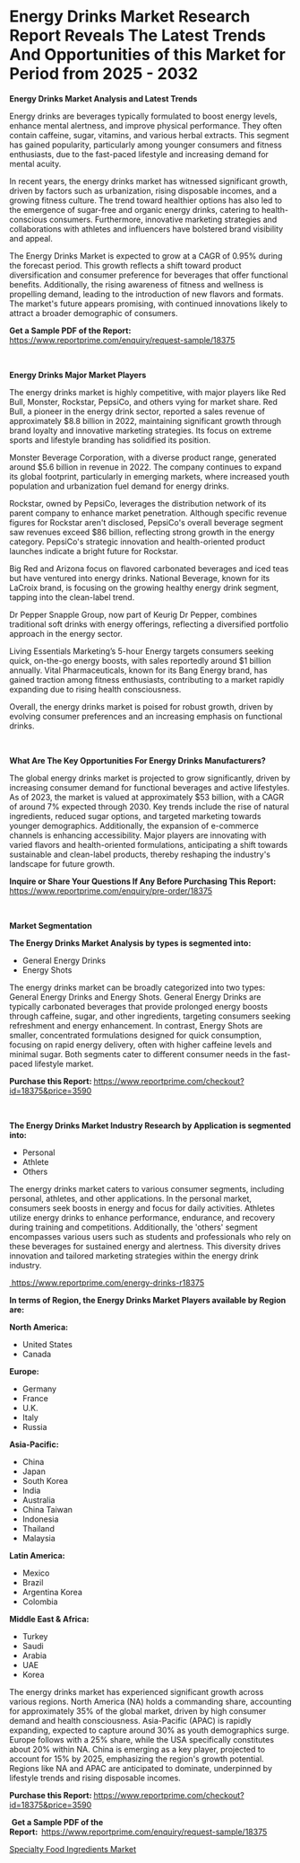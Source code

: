 <p><h1>Energy Drinks Market Research Report Reveals The Latest Trends And Opportunities of this Market for Period from 2025 - 2032</h1></p><p><strong>Energy Drinks Market Analysis and Latest Trends</strong></p>
<p><p>Energy drinks are beverages typically formulated to boost energy levels, enhance mental alertness, and improve physical performance. They often contain caffeine, sugar, vitamins, and various herbal extracts. This segment has gained popularity, particularly among younger consumers and fitness enthusiasts, due to the fast-paced lifestyle and increasing demand for mental acuity.</p><p>In recent years, the energy drinks market has witnessed significant growth, driven by factors such as urbanization, rising disposable incomes, and a growing fitness culture. The trend toward healthier options has also led to the emergence of sugar-free and organic energy drinks, catering to health-conscious consumers. Furthermore, innovative marketing strategies and collaborations with athletes and influencers have bolstered brand visibility and appeal.</p><p>The Energy Drinks Market is expected to grow at a CAGR of 0.95% during the forecast period. This growth reflects a shift toward product diversification and consumer preference for beverages that offer functional benefits. Additionally, the rising awareness of fitness and wellness is propelling demand, leading to the introduction of new flavors and formats. The market's future appears promising, with continued innovations likely to attract a broader demographic of consumers.</p></p>
<p><strong>Get a Sample PDF of the Report:&nbsp;</strong> <a href="https://www.reportprime.com/enquiry/request-sample/18375?utm_campaign=2882&utm_medium=2&utm_source=Github&utm_content=ia&utm_term=19032025&utm_id=energy-drinks">https://www.reportprime.com/enquiry/request-sample/18375</a></p>
<p>&nbsp;</p>
<p><strong>Energy Drinks Major Market Players</strong></p>
<p><p>The energy drinks market is highly competitive, with major players like Red Bull, Monster, Rockstar, PepsiCo, and others vying for market share. Red Bull, a pioneer in the energy drink sector, reported a sales revenue of approximately $8.8 billion in 2022, maintaining significant growth through brand loyalty and innovative marketing strategies. Its focus on extreme sports and lifestyle branding has solidified its position.</p><p>Monster Beverage Corporation, with a diverse product range, generated around $5.6 billion in revenue in 2022. The company continues to expand its global footprint, particularly in emerging markets, where increased youth population and urbanization fuel demand for energy drinks.</p><p>Rockstar, owned by PepsiCo, leverages the distribution network of its parent company to enhance market penetration. Although specific revenue figures for Rockstar aren't disclosed, PepsiCo's overall beverage segment saw revenues exceed $86 billion, reflecting strong growth in the energy category. PepsiCo's strategic innovation and health-oriented product launches indicate a bright future for Rockstar.</p><p>Big Red and Arizona focus on flavored carbonated beverages and iced teas but have ventured into energy drinks. National Beverage, known for its LaCroix brand, is focusing on the growing healthy energy drink segment, tapping into the clean-label trend.</p><p>Dr Pepper Snapple Group, now part of Keurig Dr Pepper, combines traditional soft drinks with energy offerings, reflecting a diversified portfolio approach in the energy sector.</p><p>Living Essentials Marketing’s 5-hour Energy targets consumers seeking quick, on-the-go energy boosts, with sales reportedly around $1 billion annually. Vital Pharmaceuticals, known for its Bang Energy brand, has gained traction among fitness enthusiasts, contributing to a market rapidly expanding due to rising health consciousness.</p><p>Overall, the energy drinks market is poised for robust growth, driven by evolving consumer preferences and an increasing emphasis on functional drinks.</p></p>
<p>&nbsp;</p>
<p><strong>What Are The Key Opportunities For Energy Drinks Manufacturers?</strong></p>
<p><p>The global energy drinks market is projected to grow significantly, driven by increasing consumer demand for functional beverages and active lifestyles. As of 2023, the market is valued at approximately $53 billion, with a CAGR of around 7% expected through 2030. Key trends include the rise of natural ingredients, reduced sugar options, and targeted marketing towards younger demographics. Additionally, the expansion of e-commerce channels is enhancing accessibility. Major players are innovating with varied flavors and health-oriented formulations, anticipating a shift towards sustainable and clean-label products, thereby reshaping the industry's landscape for future growth.</p></p>
<p><strong>Inquire or Share Your Questions If Any Before Purchasing This Report:</strong> <a href="https://www.reportprime.com/enquiry/pre-order/18375?utm_campaign=2882&utm_medium=2&utm_source=Github&utm_content=ia&utm_term=19032025&utm_id=energy-drinks">https://www.reportprime.com/enquiry/pre-order/18375</a></p>
<p>&nbsp;</p>
<p><strong>Market Segmentation</strong></p>
<p><strong>The Energy Drinks Market Analysis by types is segmented into:</strong></p>
<p><ul><li>General Energy Drinks</li><li>Energy Shots</li></ul></p>
<p><p>The energy drinks market can be broadly categorized into two types: General Energy Drinks and Energy Shots. General Energy Drinks are typically carbonated beverages that provide prolonged energy boosts through caffeine, sugar, and other ingredients, targeting consumers seeking refreshment and energy enhancement. In contrast, Energy Shots are smaller, concentrated formulations designed for quick consumption, focusing on rapid energy delivery, often with higher caffeine levels and minimal sugar. Both segments cater to different consumer needs in the fast-paced lifestyle market.</p></p>
<p><strong>Purchase this Report:&nbsp;</strong><a href="https://www.reportprime.com/checkout?id=18375&price=3590&utm_campaign=2882&utm_medium=2&utm_source=Github&utm_content=ia&utm_term=19032025&utm_id=energy-drinks">https://www.reportprime.com/checkout?id=18375&price=3590</a></p>
<p>&nbsp;</p>
<p><strong>The Energy Drinks Market Industry Research by Application is segmented into:</strong></p>
<p><ul><li>Personal</li><li>Athlete</li><li>Others</li></ul></p>
<p><p>The energy drinks market caters to various consumer segments, including personal, athletes, and other applications. In the personal market, consumers seek boosts in energy and focus for daily activities. Athletes utilize energy drinks to enhance performance, endurance, and recovery during training and competitions. Additionally, the 'others' segment encompasses various users such as students and professionals who rely on these beverages for sustained energy and alertness. This diversity drives innovation and tailored marketing strategies within the energy drink industry.</p></p>
<p><a href="https://www.reportprime.com/energy-drinks-r18375?utm_campaign=2882&utm_medium=2&utm_source=Github&utm_content=ia&utm_term=19032025&utm_id=energy-drinks">&nbsp;https://www.reportprime.com/energy-drinks-r18375</a></p>
<p><strong>In terms of Region, the Energy Drinks Market Players available by Region are:</strong></p>
<p>
    <p> <strong> North America: </strong>
        <ul>
            <li>United States</li>
            <li>Canada</li>
        </ul>
        </p> 
    <p> <strong> Europe: </strong>
        <ul>
            <li>Germany</li>
            <li>France</li>
            <li>U.K.</li>
            <li>Italy</li>
            <li>Russia</li>
        </ul>
        </p> 
    <p> <strong> Asia-Pacific: </strong>
        <ul>
            <li>China</li>
            <li>Japan</li>
            <li>South Korea</li>
            <li>India</li>
            <li>Australia</li>
            <li>China Taiwan</li>
            <li>Indonesia</li>
            <li>Thailand</li>
            <li>Malaysia</li>
        </ul>
        </p> 
    <p> <strong> Latin America: </strong>
        <ul>
            <li>Mexico</li>
            <li>Brazil</li>
            <li>Argentina Korea</li>
            <li>Colombia</li>
        </ul>
        </p> 
    <p> <strong> Middle East & Africa: </strong>
        <ul>
            <li>Turkey</li>
            <li>Saudi</li>
            <li>Arabia</li>
            <li>UAE</li>
            <li>Korea</li>
        </ul>
    </p>
    </p>
<p><p>The energy drinks market has experienced significant growth across various regions. North America (NA) holds a commanding share, accounting for approximately 35% of the global market, driven by high consumer demand and health consciousness. Asia-Pacific (APAC) is rapidly expanding, expected to capture around 30% as youth demographics surge. Europe follows with a 25% share, while the USA specifically constitutes about 20% within NA. China is emerging as a key player, projected to account for 15% by 2025, emphasizing the region's growth potential. Regions like NA and APAC are anticipated to dominate, underpinned by lifestyle trends and rising disposable incomes.</p></p>
<p><strong>Purchase this Report: </strong><a href="https://www.reportprime.com/checkout?id=18375&price=3590&utm_campaign=2882&utm_medium=2&utm_source=Github&utm_content=ia&utm_term=19032025&utm_id=energy-drinks">https://www.reportprime.com/checkout?id=18375&price=3590</a></p>
<p>&nbsp;<strong>Get a Sample PDF of the Report:&nbsp;&nbsp;</strong><a href="https://www.reportprime.com/enquiry/request-sample/18375?utm_campaign=2882&utm_medium=2&utm_source=Github&utm_content=ia&utm_term=19032025&utm_id=energy-drinks">https://www.reportprime.com/enquiry/request-sample/18375</a></p>
<p><strong></strong></p>
<p><p><a href="https://github.com/carendesrochers299/Market-Research-Report-List-1/blob/main/specialty-food-ingredients-market.md?utm_campaign=2882&utm_medium=2&utm_source=Github&utm_content=ia&utm_term=19032025&utm_id=energy-drinks">Specialty Food Ingredients Market</a></p></p>
